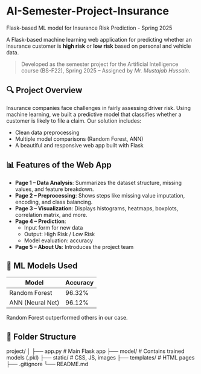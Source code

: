# AI-Semester-Project-Insurance
Flask-based ML model for Insurance Risk Prediction - Spring 2025

A Flask-based machine learning web application for predicting whether an insurance customer is **high risk** or **low risk** based on personal and vehicle data.

> Developed as the semester project for the Artificial Intelligence course (BS-F22), Spring 2025 – Assigned by *Mr. Mustajab Hussain*.


## 🔍 Project Overview

Insurance companies face challenges in fairly assessing driver risk. Using machine learning, we built a predictive model that classifies whether a customer is likely to file a claim. Our solution includes:

- Clean data preprocessing
- Multiple model comparisons (Random Forest, ANN)
- A beautiful and responsive web app built with Flask



## 📊 Features of the Web App

- **Page 1 – Data Analysis**: Summarizes the dataset structure, missing values, and feature breakdown.
- **Page 2 – Preprocessing**: Shows steps like missing value imputation, encoding, and class balancing.
- **Page 3 – Visualization**: Displays histograms, heatmaps, boxplots, correlation matrix, and more.
- **Page 4 – Prediction**:
  - Input form for new data
  - Output: High Risk / Low Risk
  - Model evaluation: accuracy
- **Page 5 – About Us**: Introduces the project team



## 🧠 ML Models Used

| Model           | Accuracy |
|----------------|----------|
| Random Forest  | 96.32%   |
| ANN (Neural Net)| 96.12%  |

 Random Forest outperformed others in our case.



## 📁 Folder Structure

project/
│
├── app.py               # Main Flask app
├── model/               # Contains trained models (.pkl)
├── static/              # CSS, JS, images
├── templates/           # HTML pages          
├── .gitignore
└── README.md
